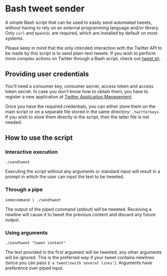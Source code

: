 # Bash tweet sender
A simple Bash script that can be used to easily send automated tweets, without having to rely on an external programming language and/or library. Only `curl` and `OpenSSL` are required, which are installed by default on most systems.

Please keep in mind that the only intended interaction with the Twitter API to be made by this script is to send plain-text tweets. If you wish to perform more complex actions on Twitter through a Bash script, check out [tweet.sh](https://github.com/piroor/tweet.sh).

## Providing user credentials
You'll need a consumer key, consumer secret, access token and access token secret. In case you don't know how to obtain them, you have to register a new application at [Twitter Application Management](https://apps.twitter.com/).

Once you have the required credentials, you can either store them on the main script or on a separate file stored in the same directory: `.twitterkeys`. If you wish to store them directly in the script, then the latter file is not needed.

## How to use the script
### Interactive execution
`./sendtweet`

Executing the script without any arguments or standard input will result in a prompt in which the user can input the text to be tweeted.
### Through a pipe
`somecommand | ./sendtweet`

The output of the piped command (*stdout*) will be tweeted. Receiving a newline will cause it to tweet the previous content and discard any future output.
### Using arguments
`./sendtweet "tweet content"`

The text provided in the first argument will be tweeted, any other arguments will be ignored. This is the preferred way if your tweet contains newlines (since you can pass `$'a tweet\nwith several lines'`). Arguments have preference over piped input.